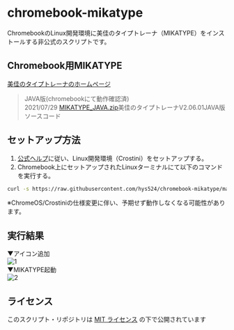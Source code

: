 # chromebook-mikatype
ChromebookのLinux開発環境に美佳のタイプトレーナ（MIKATYPE）をインストールする非公式のスクリプトです。


## Chromebook用MIKATYPE
[美佳のタイプトレーナのホームページ](https://www.asahi-net.or.jp/~bg8j-immr/)  
> JAVA版(chromebookにて動作確認済)  
> 2021/07/29 [MIKATYPE_JAVA.zip](https://www.asahi-net.or.jp/~bg8j-immr/mikatype_java.zip)美佳のタイプトレーナV2.06.01JAVA版ソースコード  


## セットアップ方法

1. [公式ヘルプ](https://support.google.com/chromebook/answer/9145439?hl=ja)に従い、Linux開発環境（Crostini）をセットアップする。  
2. Chromebook上にセットアップされたLinuxターミナルにて以下のコマンドを実行する。  

``` sh
curl -s https://raw.githubusercontent.com/hys524/chromebook-mikatype/main/scripts/install.sh | bash
```

※ChromeOS/Crostiniの仕様変更に伴い、予期せず動作しなくなる可能性があります。


## 実行結果
▼アイコン追加  
![1](https://user-images.githubusercontent.com/22715799/166203087-786d465b-1e32-4425-8884-a836ec0b3e76.png)  
▼MIKATYPE起動  
![2](https://user-images.githubusercontent.com/22715799/166203103-14936ab7-a3c7-4cbf-8e1b-08f3b2ef0c49.png)  


## ライセンス
このスクリプト・リポジトリは [MIT ライセンス](./LICENSE) の下で公開されています


